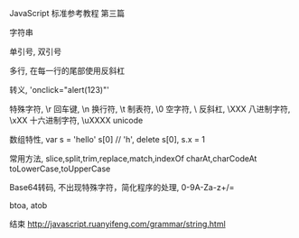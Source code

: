 JavaScript
标准参考教程
第三篇

字符串

单引号,
双引号

多行,
在每一行的尾部使用反斜杠

转义,
'onclick="alert(123)"'

特殊字符,
\r 回车键,
\n 换行符,
\t 制表符,
\0 空字符,
\\ 反斜杠,
\XXX 八进制字符,
\xXX 十六进制字符,
\uXXXX unicode

数组特性,
var s = 'hello'
s[0] // 'h',
delete s[0],
s.x = 1

常用方法,
slice,split,trim,replace,match,indexOf
charAt,charCodeAt
toLowerCase,toUpperCase

Base64转码,
不出现特殊字符，简化程序的处理,
0-9A-Za-z+/=

btoa,
atob

结束
http://javascript.ruanyifeng.com/grammar/string.html